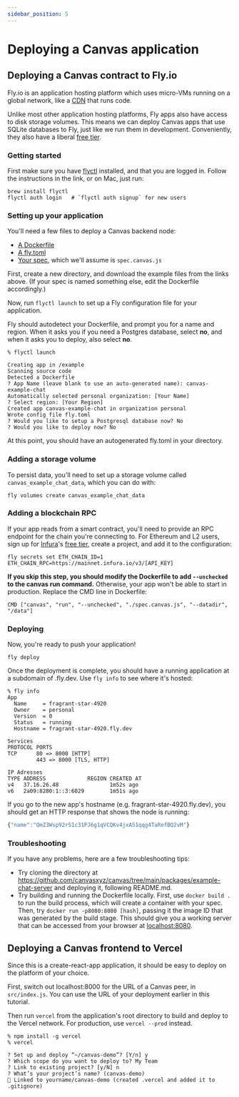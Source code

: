 ```yaml
---
sidebar_position: 5
---
```


# Deploying a Canvas application

## Deploying a Canvas contract to Fly.io

Fly.io is an application hosting platform which uses micro-VMs running on a global network, like a [CDN](https://en.wikipedia.org/wiki/Content_delivery_network) that runs code.

Unlike most other application hosting platforms, Fly apps also have access to disk storage volumes. This means we can deploy Canvas apps that use SQLite databases to Fly, just like we run them in development. Conveniently, they also have a liberal [free tier](https://fly.io/docs/about/pricing/).

### Getting started

First make sure you have [flyctl](https://fly.io/docs/getting-started/installing-flyctl/) installed, and that you are logged in. Follow the instructions in the link, or on Mac, just run:

```
brew install flyctl
flyctl auth login   # `flyctl auth signup` for new users
```

### Setting up your application

You'll need a few files to deploy a Canvas backend node:

- [A Dockerfile](https://github.com/canvasxyz/canvas/blob/main/packages/example-chat-server/Dockerfile)
- [A fly.toml](https://github.com/canvasxyz/canvas/blob/main/packages/example-chat-server/fly.toml)
- [Your spec](https://github.com/canvasxyz/canvas/blob/main/packages/example-chat-client/spec.canvas.js), which we'll assume is `spec.canvas.js`

First, create a new directory, and download the example files from the links above. (If your spec is named something else, edit the Dockerfile accordingly.)

Now, run `flyctl launch` to set up a Fly configuration file for your application.

Fly should autodetect your Dockerfile, and prompt you for a name and region. When it asks you if you need a Postgres database, select **no**, and when it asks you to deploy, also select **no**.

```
% flyctl launch

Creating app in /example
Scanning source code
Detected a Dockerfile
? App Name (leave blank to use an auto-generated name): canvas-example-chat
Automatically selected personal organization: [Your Name]
? Select region: [Your Region]
Created app canvas-example-chat in organization personal
Wrote config file fly.toml
? Would you like to setup a Postgresql database now? No
? Would you like to deploy now? No
```

At this point, you should have an autogenerated fly.toml in your directory.

### Adding a storage volume

To persist data, you'll need to set up a storage volume called `canvas_example_chat_data`, which you can do with:

```
fly volumes create canvas_example_chat_data
```

### Adding a blockchain RPC

If your app reads from a smart contract, you'll need to provide an RPC endpoint for the chain you're connecting to. For Ethereum and L2 users, sign up for [Infura](https://infura.io/)'s [free tier](https://infura.io/pricing), create a project, and add it to the configuration:

```
fly secrets set ETH_CHAIN_ID=1 ETH_CHAIN_RPC=https://mainnet.infura.io/v3/[API_KEY]
```

**If you skip this step, you should modify the Dockerfile to add `--unchecked` to the canvas run command.** Otherwise, your app won't be able to start in production. Replace the CMD line in Dockerfile:

```
CMD ["canvas", "run", "--unchecked", "./spec.canvas.js", "--datadir", "/data"]
```

### Deploying

Now, you're ready to push your application!

```
fly deploy
```

Once the deployment is complete, you should have a running application at a subdomain of .fly.dev. Use `fly info` to see where it's hosted:

```
% fly info
App
  Name     = fragrant-star-4920
  Owner    = personal
  Version  = 0
  Status   = running
  Hostname = fragrant-star-4920.fly.dev

Services
PROTOCOL PORTS
TCP      80 => 8000 [HTTP]
         443 => 8000 [TLS, HTTP]

IP Adresses
TYPE ADDRESS             REGION CREATED AT
v4   37.16.26.48                1m52s ago
v6   2a09:8280:1::3:6029        1m51s ago
```

If you go to the new app's hostname (e.g. fragrant-star-4920.fly.dev), you should get an HTTP response that shows the node is running:

```js
{"name":"QmZ3Wsp92rS1c31PJ6g1qVCQKv4jxA51qqg4TaRefBQ2vM"}
```

### Troubleshooting

If you have any problems, here are a few troubleshooting tips:

- Try cloning the directory at https://github.com/canvasxyz/canvas/tree/main/packages/example-chat-server and deploying it, following README.md.
- Try building and running the Dockerfile locally. First, use `docker build .` to run the build process, which will create a container with your spec. Then, try `docker run -p8080:8080 [hash]`, passing it the image ID that was generated by the build stage. This should give you a working server that can be accessed from your browser at [localhost:8080](http://localhost:8080).

## Deploying a Canvas frontend to Vercel

Since this is a create-react-app application, it should be easy to deploy on the platform of your choice.

First, switch out localhost:8000 for the URL of a Canvas peer, in `src/index.js`. You can use the URL of your deployment earlier in this tutorial.

Then run `vercel` from the application's root directory to build and deploy to the Vercel network. For production, use `vercel --prod` instead.

```
% npm install -g vercel
% vercel

? Set up and deploy “~/canvas-demo”? [Y/n] y
? Which scope do you want to deploy to? My Team
? Link to existing project? [y/N] n
? What’s your project’s name? (canvas-demo)
🔗 Linked to yourname/canvas-demo (created .vercel and added it to .gitignore)
```
